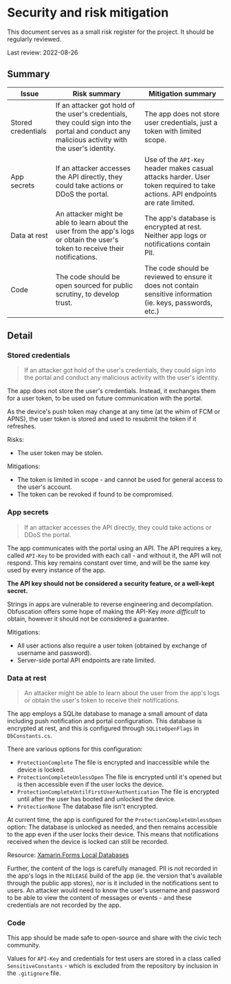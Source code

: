 # Security and risk mitigation

This document serves as a small risk register for the project. It should be regularly reviewed.

Last review: 2022-08-26

## Summary

| Issue | Risk summary | Mitigation summary |
|-|-|-|
| Stored credentials | If an attacker got hold of the user's credentials, they could sign into the portal and conduct any malicious activity with the user's identity. | The app does not store user credentials, just a token with limited scope. |
| App secrets | If an attacker accesses the API directly, they could take actions or DDoS the portal. | Use of the `API-Key` header makes casual attacks harder. User token required to take actions. API endpoints are rate limited. |
| Data at rest | An attacker might be able to learn about the user from the app's logs or obtain the user's token to receive their notifications. | The app's database is encrypted at rest. Neither app logs or notifications contain PII. |
| Code | The code should be open sourced for public scrutiny, to develop trust. | The code should be reviewed to ensure it does not contain sensitive information (ie. keys, passwords, etc.) |

## Detail

### Stored credentials

> If an attacker got hold of the user's credentials, they could sign into the portal and conduct any malicious activity with the user's identity.

The app does not store the user's credentials. Instead, it exchanges them for a user token, to be used on future communication with the portal.

As the device's push token may change at any time (at the whim of FCM or APNS), the user token is stored and used to resubmit the token if it refreshes.

Risks:

* The user token may be stolen.

Mitigations:

* The token is limited in scope - and cannot be used for general access to the user's account.
* The token can be revoked if found to be compromised.

### App secrets

> If an attacker accesses the API directly, they could take actions or DDoS the portal.

The app communicates with the portal using an API. The API requires a key, called `API-Key` to be provided with each call - and without it, the API will not respond. This key remains constant over time, and will be the same key used by every instance of the app.

**The API key should not be considered a security feature, or a well-kept secret.**

Strings in apps are vulnerable to reverse engineering and decompilation. Obfuscation offers some hope of making the API-Key _more difficult_ to obtain, however it should not be considered a guarantee.

Mitigations:

* All user actions also require a user token (obtained by exchange of username and password).
* Server-side portal API endpoints are rate limited.

### Data at rest

> An attacker might be able to learn about the user from the app's logs or obtain the user's token to receive their notifications.

The app employs a SQLite database to manage a small amount of data including push notification and portal configuration. This database is encrypted at rest, and this is configured through `SQLiteOpenFlags` in `DbConstants.cs`.

There are various options for this configuration:

* `ProtectionComplete` The file is encrypted and inaccessible while the device is locked.
* `ProtectionCompleteUnlessOpen` The file is encrypted until it's opened but is then accessible even if the user locks the device.
* `ProtectionCompleteUntilFirstUserAuthentication` The file is encrypted until after the user has booted and unlocked the device.
* `ProtectionNone` The database file isn't encrypted. 

At current time, the app is configured for the `ProtectionCompleteUnlessOpen` option: The database is unlocked as needed, and then remains accessible to the app even if the user locks their device. This means that notifications received when the device is locked can still be recorded.

Resource: [Xamarin.Forms Local Databases](https://docs.microsoft.com/en-us/xamarin/xamarin-forms/data-cloud/data/databases#configure-app-constants)

Further, the content of the logs is carefully managed. PII is not recorded in the app's logs in the `RELEASE` build of the app (ie. the version that's available through the public app stores), nor is it included in the notifications sent to users. An attacker would need to know the user's username and password to be able to view the content of messages or events - and these credentials are not recorded by the app.

### Code

This app should be made safe to open-source and share with the civic tech community.

Values for `API-Key` and credentials for test users are stored in a class called `SensitiveConstants` - which is excluded from the repository by inclusion in the `.gitignore` file.

